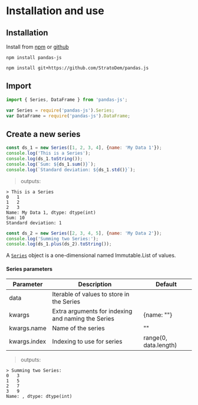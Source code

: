 # Installation and use

## Installation
Install from [npm](https://www.npmjs.com/package/pandas-js) or
 [github](https://github.com/StratoDem/pandas.js)

```shell
npm install pandas-js
```

```shell
npm install git+https://github.com/StratoDem/pandas.js
```

## Import
```javascript
import { Series, DataFrame } from 'pandas-js';
```
```javascript
var Series = require('pandas-js').Series;
var DataFrame = require('pandas-js').DataFrame;
```

## Create a new series

```javascript
const ds_1 = new Series([1, 2, 3, 4], {name: 'My Data 1'});
console.log('This is a Series');
console.log(ds_1.toString());
console.log(`Sum: ${ds_1.sum()}`);
console.log(`Standard deviation: ${ds_1.std()}`);
```

> outputs:

```
> This is a Series
0	1
1	2
2	3
Name: My Data 1, dtype: dtype(int)
Sum: 10
Standard deviation: 1
```

```javascript
const ds_2 = new Series([2, 3, 4, 5], {name: 'My Data 2'});
console.log('Summing two Series:');
console.log(ds_1.plus(ds_2).toString());
```

A [`Series`](#series) object is a one-dimensional named Immutable.List of values.

#### Series parameters

Parameter | Description | Default
----------|-------------|---------
data | Iterable of values to store in the Series |
kwargs | Extra arguments for indexing and naming the Series | {name: ""}
kwargs.name | Name of the series | ""
kwargs.index | Indexing to use for series | range(0, data.length)



> outputs:

```
> Summing two Series:
0	3
1	5
2	7
3	9
Name: , dtype: dtype(int)
```